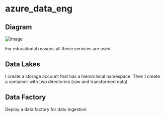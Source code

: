 # azure_data_eng

## Diagram 
![image](https://github.com/antoniskef/azure_data_eng/assets/93796754/0c08a252-5dec-4fea-83df-94a280a43b9f)

For educational reasons all these services are used 

## Data Lakes
I create a storage account that has a hierarchical namespace. Then I create a container with two directories (raw and transformed data).

## Data Factory 
Deploy a data factory for data ingestion 


